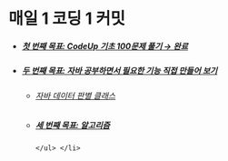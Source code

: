 # 매일 1 코딩 1 커밋
<ul>
  <li><h5> <a href="https://github.com/jysaa5/VioletCheese_Study/tree/master/CodeUp_basics100/src/com/violetCheese/codeUp">첫 번째 목표: CodeUp 기초 100문제 풀기 → 완료</a> </h5> </li>
  <li> <h5> <a href="https://github.com/jysaa5/VioletCheese_Study/tree/master/FunctionLibrary">두 번째 목표: 자바 공부하면서 필요한 기능 직접 만들어 보기</a> </h5> <ul> <li> <h6> <a href="https://github.com/jysaa5/VioletCheese_Study/tree/master/FunctionLibrary/src/com/violetCheese/dataType">자바 데이터 판별 클래스</a> </h6> </li>
  <li><h5> <a href="">세 번째 목표: 알고리즘 </a> </h5> </li>
    
    </ul> </li>
</ul>
